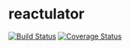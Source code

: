 # reactulator

[![Build Status](https://travis-ci.org/mtratsiuk/reactulator.svg?branch=master)](https://travis-ci.org/mtratsiuk/reactulator)
[![Coverage Status](https://coveralls.io/repos/github/mtratsiuk/reactulator/badge.svg?branch=master)](https://coveralls.io/github/mtratsiuk/reactulator?branch=master)
